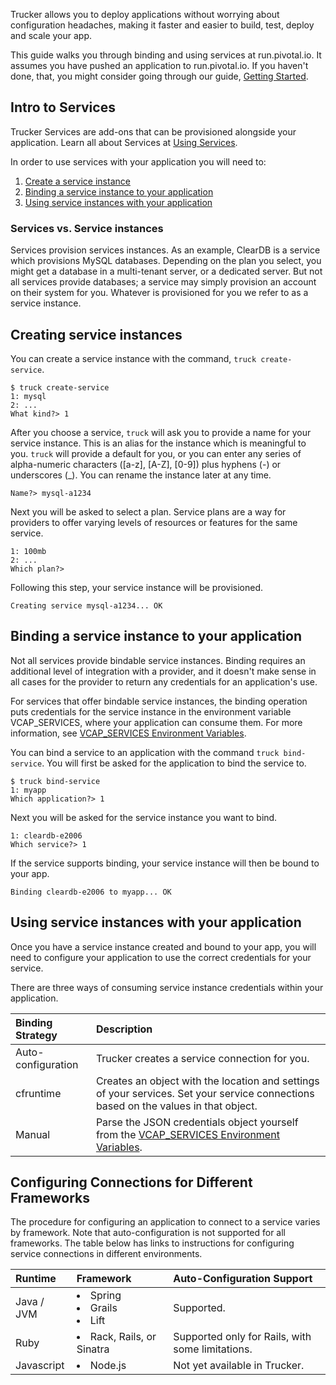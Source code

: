 Trucker allows you to deploy applications without worrying about configuration headaches, making it faster and easier to build, test, deploy and scale your app.

This guide walks you through binding and using services at run.pivotal.io. It assumes you have pushed an application to run.pivotal.io. If you haven't done, that, you might consider going through our guide, [Getting Started](getting-started.html). 

## Intro to Services

Trucker Services are add-ons that can be provisioned alongside your application. Learn all about Services at [Using Services](../using/services/index.html).

In order to use services with your application you will need to:

1. [Create a service instance](Services#Creating-service-instances)
1. [Binding a service instance to your application](Services#Binding-a-service-instance-to-your-application)
1. [Using service instances with your application](Services#Using-service-instances-with-your-application)

### Services vs. Service instances
Services provision services instances. As an example, ClearDB is a service which provisions MySQL databases. Depending on the plan you select, you might get a database in a multi-tenant server, or a dedicated server. But not all services provide databases; a service may simply provision an account on their system for you. Whatever is provisioned for you we refer to as a service instance.  

## Creating service instances

You can create a service instance with the command, `truck create-service`.

```
$ truck create-service
1: mysql
2: ...
What kind?> 1
```

After you choose a service, `truck` will ask you to provide a name for your service instance. This is an alias for the instance which is meaningful to you. `truck` will provide a default for you, or you can enter any series of alpha-numeric characters ([a-z], [A-Z], [0-9]) plus hyphens (-) or underscores (_). You can rename the instance later at any time.

```
Name?> mysql-a1234
```

Next you will be asked to select a plan. Service plans are a way for providers to offer varying levels of resources or features for the same service.

```
1: 100mb
2: ...
Which plan?> 
```

Following this step, your service instance will be provisioned.

```
Creating service mysql-a1234... OK
```

## Binding a service instance to your application

Not all services provide bindable service instances. Binding requires an additional level of integration with a provider, and it doesn't make sense in all cases for the provider to return any credentials for an application's use.

For services that offer bindable service instances, the binding operation puts credentials for the service instance in the environment variable VCAP_SERVICES, where your application can consume them. For more information, see [VCAP_SERVICES Environment Variables](Environment-Variables).

You can bind a service to an application with the command `truck bind-service`. You will first be asked for the application to bind the service to.

```
$ truck bind-service
1: myapp
Which application?> 1
```

Next you will be asked for the service instance you want to bind.

```
1: cleardb-e2006
Which service?> 1
```

If the service supports binding, your service instance will then be bound to your app.

```
Binding cleardb-e2006 to myapp... OK
```

## Using service instances with your application

Once you have a service instance created and bound to your app, you will need to configure your application to use the correct credentials for your service.

There are three ways of consuming service instance credentials within your application.

| Binding Strategy     | Description                                                                                                                            |
| :------------------- | :--------------------                                                                                                                  |
| Auto-configuration | Trucker creates a service connection for you.                                                                |
| cfruntime            | Creates an object with the location and settings of your services. Set your service connections based on the values in that object.    |
| Manual               | Parse the JSON credentials object yourself from the [VCAP_SERVICES Environment Variables](Environment-Variables). |
 
## <a id='configuring'></a>Configuring Connections for Different Frameworks ##
 
The procedure for configuring an application to connect to a service varies by framework. Note that auto-configuration is not supported for all frameworks. The table below has links to instructions for configuring service connections in different environments.  

| Runtime               | Framework                   |Auto-Configuration Support|
| :-------------        |:-------------               |:-------------            |
| Java / JVM            | <li>Spring <li>Grails <li>Lift | Supported. |
| Ruby                  | <li>Rack, Rails, or Sinatra        | Supported only for Rails, with some limitations. | 
| Javascript            | <li>Node.js | Not yet available in Trucker. |